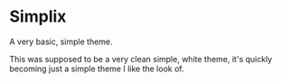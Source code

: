 # Simplix
A very basic, simple theme.

This was supposed to be a very clean simple, white theme, it's quickly becoming just a simple theme I like the look of.
